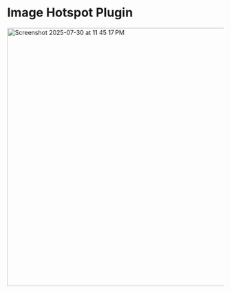 # Image Hotspot Plugin

<img width="845" height="602" alt="Screenshot 2025-07-30 at 11 45 17 PM" src="https://github.com/user-attachments/assets/b4395d81-38cb-45db-a7ad-57b8058b6529" />
